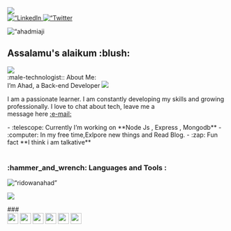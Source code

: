 <div id=“header” align=“center”>
  <img src=“https://media1.giphy.com/media/Kfl09udXYhbjajJwEt/giphy.gif” width=“100"/>
</div>
<div id=“badges” align=“center”>
  <a href=“https://www.linkedin.com/in/md-ahad-miaji-610830196/”>
    <img align=“center” src=“https://img.shields.io/badge/LinkedIn-blue?style=for-the-badge&logo=linkedin&logoColor=white” alt=“LinkedIn Badge”/>
  </a>
  <a href=“https://www.facebook.com/ahad.miaji”>
    <img align=“center” src=“https://img.shields.io/badge/Facebook-blue?style=for-the-badge&logo=facebook&logoColor=white” alt=“Twitter Badge”/>
  </a>
</div>
<p align=“center” padding=“5px”> <img src=“https://komarev.com/ghpvc/?username=ahadmiaji
&label=Profile%20views&color=0e75b6&style=flat” alt=“ahadmiaji
” /> </p>
<h2 align=“center”> Assalamu's alaikum :blush: </h2>
  <img align=“right” src=“https://dribbble.com/shots/3848914-Programmer-Thomas/attachments/10055456?mode=media” width=“400" height=“300”/>
<div align=“left”>
:male-technologist:: About Me:
</div>
<div align=“left”>
I’m Ahad, a Back-end Developer <img src=“https://media.giphy.com/media/WUlplcMpOCEmTGBtBW/giphy.gif” width=“30”> <p align=“left”>  I am a passionate learner. I am constantly developing my skills and growing professionally. I love to chat about tech, leave me a <br /> message here <a href=“https://mail.google.com/mail/u/1/#inbox?compose=CllgCKCDCXHkpRwlCWDsxKJcFzxVzKtPTNGQWSlHjtlMfnvSQrXWXtxNDhpmjtVnmSqFqfMtFVV” target=“_blank”> :e-mail:</a></p>
- :telescope: Currently I’m working on **Node Js , Express , Mongodb**
- :computer: In my free time,Exlpore new things and Read Blog.
- :zap: Fun fact **I think i am talkative**
  </div>
<br />
<h3 align=“left”> :hammer_and_wrench: Languages and Tools : </h3>
<p align=“left” ><img width=“48%” src=“https://github-readme-stats.vercel.app/api/top-langs?username=ridowanahad&show_icons=true&locale=en&layout=compact&theme=tokyonight” alt=“ridowanahad” /></p>
<p align=“left”><img width=“48%” src=“https://github-readme-streak-stats.herokuapp.com/?user=ridowanahad&theme=tokyonight” />
</p>
###
<div>
 
<img src="https://img.shields.io/badge/javascript-%23323330.svg?style=for-the-badge&logo=javascript&logoColor=%23F7DF1E" height="25"/>
<img src="https://img.shields.io/badge/typescript-%23007ACC.svg?style=for-the-badge&logo=typescript&logoColor=white" height="25"/>

<img src="https://img.shields.io/badge/node.js-6DA55F?style=for-the-badge&logo=node.js&logoColor=white" height="25"/>
<img src="https://img.shields.io/badge/express.js-%23404d59.svg?style=for-the-badge&logo=express&logoColor=%2361DAFB" height="25"/>

<img src="https://img.shields.io/badge/REST-ff1709?style=for-the-badge&logoColor=white&color=ff1709&labelColor=gray" height="25">
<img src="https://img.shields.io/badge/MongoDB-%234ea94b.svg?style=for-the-badge&logo=mongodb&logoColor=white" height="25"/>
</div>
